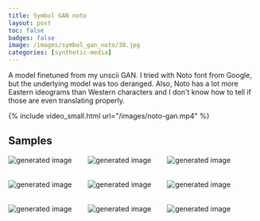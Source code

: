 ```yaml
---
title: Symbol GAN noto
layout: post
toc: false
badges: false
image: /images/symbol_gan_noto/38.jpg
categories: [synthetic-media]
---
```


A model finetuned from my unscii GAN. I tried with Noto font from Google, but the underlying model was too deranged. 
Also, Noto has a lot more Eastern ideograms than Western characters and I don't know how to tell if those are even translating properly.

{% include video_small.html url="/images/noto-gan.mp4" %}

## Samples
<div style="display: flex; flex-flow: wrap; gap: 2rem">
<img src="/images/symbol_gan_noto/38.jpg" alt="generated image"> <img src="/images/symbol_gan_noto/35.jpg" alt="generated image"> <img src="/images/symbol_gan_noto/39.jpg" alt="generated image"> <img src="/images/symbol_gan_noto/36.jpg" alt="generated image"> <img src="/images/symbol_gan_noto/33.jpg" alt="generated image"> <img src="/images/symbol_gan_noto/34.jpg" alt="generated image"> <img src="/images/symbol_gan_noto/31.jpg" alt="generated image"> <img src="/images/symbol_gan_noto/40.jpg" alt="generated image"> <img src="/images/symbol_gan_noto/32.jpg" alt="generated image">
</div>
            
